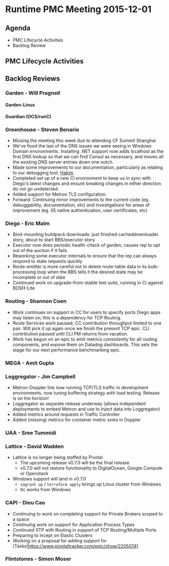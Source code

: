 # Runtime PMC Meeting 2015-12-01

## Agenda
* PMC Lifecycle Activities
* Backlog Review

## PMC Lifecycle Activities

## Backlog Reviews

### Garden - Will Pragnell

#### Garden-Linux

#### Guardian (OCS/runC)

### Greenhouse - Steven Benario
- Missing the meeting this week due to attending CF Summit Shanghai
- We've fixed the last of the DNS issues we were seeing in Windows Domain environments. Installing .NET support now adds localhost as the first DNS lookup so that we can find Consul as necessary, and moves all the existing DNS server entries down one notch.
- Made some improvements to our documentation, particularly as relating to our debugging tool, [Hakim](https://github.com/cloudfoundry-incubator/hakim).
- Completed set up of a new CI environment to keep us in sync with Diego's latest changes and ensure breaking changes in either direction do not go undetected.
- Added support for Metron TLS configuration.
- Forward: Continuing minor improvements to the current code (eg. debuggability, documentation, etc) and investigations for areas of improvement (eg. IIS native authentication, user certificates, etc)

### Diego - Eric Malm

- Bind-mounting buildpack downloads: just finished cacheddownloader story, about to start BBS/executor story
- Executor now does periodic health-check of garden, causes rep to opt out of the auction if it fails
- Reworking some executor internals to ensure that the rep can always respond to state requests quickly
- Route-emitter is more careful not to delete route-table data in its bulk-processing loop when the BBS tells it the desired state may be incomplete or out of date
- Continued work on upgrade-from-stable test suite, running in CI against BOSH-Lite


### Routing - Shannon Coen

- Work continues on support in CC for users to specify ports Diego apps may listen on; this is a dependency for TCP Routing.
- Route Services work paused; CC contribution throughput limited to one pair. Will pick it up again once we finish the present TCP epic. CLI contribution paused until CLI PM returns from vacation.
- Work has begun on an epic to emit metrics consistently for all routing components, and expose them on Datadog dashboards. This sets the stage for our next performance benchmarking epic.

### MEGA - Amit Gupta

### Loggregator - Jim Campbell
 * Metron-Doppler link now running TCP/TLS traffic in development environments, now tuning buffering strategy with load testing. Release is on the horizon!
 * Loggregator as separate release underway (allows independent deployments to embed Metron and use to inject data into Loggregator)
 * Added metrics around requests in Traffic Controller
 * Added (missing) metrics for container metric sinks in Doppler

### UAA - Sree Tummidi

### Lattice - David Wadden

- Lattice is no longer being staffed by Pivotal
  - The upcoming release v0.7.0 will be the final release
  - v0.7.0 will not restore functionality to DigitalOcean, Google Compute or Openstack 
- Windows support will land in v0.7.0
  - `vagrant up` / `terraform apply` brings up Linux cluster from Windows
  - ltc works from Windows

### CAPI - Dieu Cao
- Continuing to work on completing support for Private Brokers scoped to a space
- Continuing work on support for Application Process Types
- Continued XTP with Routing in support of TCP Routing/Multiple Ports
- Preparing to incept on Elastic Clusters
- Working on a proposal for adding support for [Tasks|https://www.pivotaltracker.com/epic/show/2205074]

### Flintstones - Simon Moser
